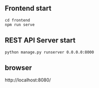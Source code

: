 ## Frontend start

```
cd frontend
npm run serve
```

## REST API Server start

```
python manage.py runserver 0.0.0.0:8000
```

## browser

http://localhost:8080/
